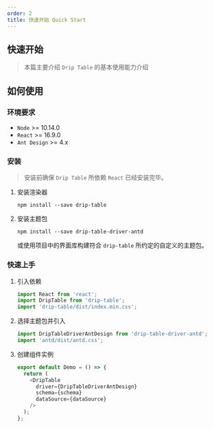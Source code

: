 ```yaml
---
order: 2
title: 快速开始 Quick Start
---
```


## 快速开始

> 本篇主要介绍 `Drip Table` 的基本使用能力介绍

## 如何使用

### 环境要求

- `Node` >= 10.14.0
- `React` >= 16.9.0
- `Ant Design` >= 4.x

### 安装

> 安装前确保 `Drip Table` 所依赖 `React` 已经安装完毕。

1. 安装渲染器

    ```shell
    npm install --save drip-table
    ```

2. 安装主题包

    ```shell
    npm install --save drip-table-driver-antd
    ```

    或使用项目中的界面库构建符合 `drip-table` 所约定的自定义的主题包。

### 快速上手

1. 引入依赖

    ```js | pure
    import React from 'react';
    import DripTable from 'drip-table';
    import 'drip-table/dist/index.min.css';
    ```

2. 选择主题包并引入

    ```js | pure
    import DripTableDriverAntDesign from 'drip-table-driver-antd';
    import 'antd/dist/antd.css';
    ```

3. 创建组件实例

    ```js | pure
    export default Demo = () => {
      return (
        <DripTable
          driver={DripTableDriverAntDesign}
          schema={schema}
          dataSource={dataSource}
        />
      );
    };
    ```

